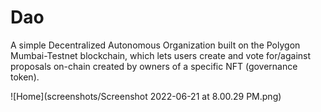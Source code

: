 # Dao
A simple Decentralized Autonomous Organization built on the Polygon Mumbai-Testnet blockchain, which lets users create and vote for/against proposals on-chain created by owners of a specific NFT (governance token).

![Home](screenshots/Screenshot 2022-06-21 at 8.00.29 PM.png)
